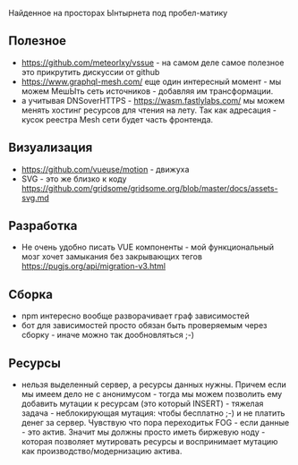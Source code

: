 Найденное на просторах Ынтырнета под пробел-матику

## Полезное

* https://github.com/meteorlxy/vssue - на самом деле самое полезное это прикрутить дискуссии от github
* https://www.graphql-mesh.com/ еще один интересный момент - мы можем МешЫть сеть источников - добавляя им трансформации.
* а учитывая DNSoverHTTPS - https://wasm.fastlylabs.com/ мы можем менять хостинг ресурсов для чтения на лету. Так как адресация - кусок реестра Mesh сети будет часть фронтенда.

## Визуализация

* https://github.com/vueuse/motion - движуха
* SVG - это же близко к коду https://github.com/gridsome/gridsome.org/blob/master/docs/assets-svg.md

## Разработка

* Не очень удобно писать VUE компоненты - мой функциональный мозг хочет замыкания без закрывающих тегов https://pugjs.org/api/migration-v3.html

## Сборка

* npm интересно вообще разворачивает граф зависимостей
* бот для зависимостей просто обязан быть проверяемым через сборку - иначе можно так дообновляться ;-)

## Ресурсы

* нельзя выделенный сервер, а ресурсы данных нужны. Причем если мы имеем дело не с анонимусом - тогда мы можем позволить ему добавить мутации к ресурсам (это который INSERT) - тяжелая задача - неблокирующая мутация: чтобы бесплатно ;-) и не платить денег за сервер. Чувствую что пора переходитьк FOG - если данные - это актив. Значит мы должны просто иметь биржевую ноду - которая позволяет мутировать ресурсы и воспринимает мутацию как производство/модернизацию актива.